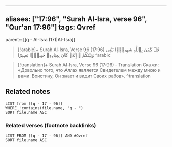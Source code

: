 
---
aliases: ["17:96", "Surah Al-Isra, verse 96", "Qur'an 17:96"]
tags: Qvref
---

parent:: [[q - Al-Isra (17)|Al-Isra]]

> [!arabic]+ Surah Al-Isra, Verse 96 (17:96)
> <span class="quran-arabic">قُلْ كَفَىٰ بِٱللَّهِ شَهِيدًۢا بَيْنِى وَبَيْنَكُمْ ۚ إِنَّهُۥ كَانَ بِعِبَادِهِۦ خَبِيرًۢا بَصِيرًا</span>
^arabic

> [!translation]+ Surah Al-Isra, Verse 96 (17:96) - Translation
> Скажи: «Довольно того, что Аллах является Свидетелем между мною и вами. Воистину, Он знает и видит Своих рабов».
^translation



## Related notes
```dataview
LIST from [[q - 17 - 96]]
WHERE !contains(file.name, "q - ")
SORT file.name ASC
```

### Related verses (footnote backlinks)
```dataview
LIST FROM [[q - 17 - 96]] AND #Qvref
SORT file.name ASC
```

